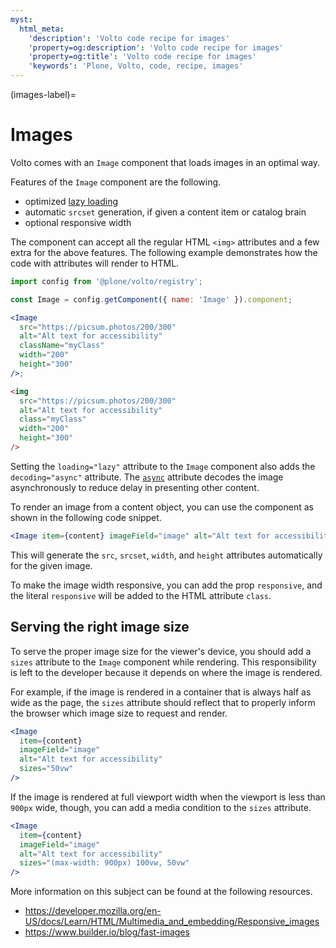 ```yaml
---
myst:
  html_meta:
    'description': 'Volto code recipe for images'
    'property=og:description': 'Volto code recipe for images'
    'property=og:title': 'Volto code recipe for images'
    'keywords': 'Plone, Volto, code, recipe, images'
---
```


(images-label)=

# Images

Volto comes with an `Image` component that loads images in an optimal way.

Features of the `Image` component are the following.

- optimized [lazy loading](https://developer.mozilla.org/en-US/docs/Web/API/HTMLImageElement/loading)
- automatic `srcset` generation, if given a content item or catalog brain
- optional responsive width

The component can accept all the regular HTML `<img>` attributes and a few extra for the above features.
The following example demonstrates how the code with attributes will render to HTML.

```jsx
import config from '@plone/volto/registry';

const Image = config.getComponent({ name: 'Image' }).component;

<Image
  src="https://picsum.photos/200/300"
  alt="Alt text for accessibility"
  className="myClass"
  width="200"
  height="300"
/>;
```

```html
<img
  src="https://picsum.photos/200/300"
  alt="Alt text for accessibility"
  class="myClass"
  width="200"
  height="300"
/>
```

Setting the `loading="lazy"` attribute to the `Image` component also adds the `decoding="async"` attribute.
The [`async`](https://developer.mozilla.org/en-US/docs/Web/API/HTMLImageElement/decoding) attribute decodes the image asynchronously to reduce delay in presenting other content.

To render an image from a content object, you can use the component as shown in the following code snippet.

```jsx
<Image item={content} imageField="image" alt="Alt text for accessibility" />
```

This will generate the `src`, `srcset`, `width`, and `height` attributes automatically for the given image.

To make the image width responsive, you can add the prop `responsive`, and the literal `responsive` will be added to the HTML attribute `class`.

## Serving the right image size

To serve the proper image size for the viewer's device, you should add a `sizes` attribute to the `Image` component while rendering.
This responsibility is left to the developer because it depends on where the image is rendered.

For example, if the image is rendered in a container that is always half as wide as the page, the `sizes` attribute should reflect that to properly inform the browser which image size to request and render.

```jsx
<Image
  item={content}
  imageField="image"
  alt="Alt text for accessibility"
  sizes="50vw"
/>
```

If the image is rendered at full viewport width when the viewport is less than `900px` wide, though, you can add a media condition to the `sizes` attribute.

```jsx
<Image
  item={content}
  imageField="image"
  alt="Alt text for accessibility"
  sizes="(max-width: 900px) 100vw, 50vw"
/>
```

More information on this subject can be found at the following resources.

- https://developer.mozilla.org/en-US/docs/Learn/HTML/Multimedia_and_embedding/Responsive_images
- https://www.builder.io/blog/fast-images
